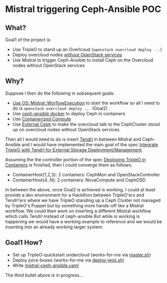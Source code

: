 Mistral triggering Ceph-Ansible POC
===================================

What?
-----

Goal1 of the project is: 

- Use TripleO to stand up an Overlcoud (`openstack overcloud deploy ...`)
- Deploy overcloud nodes [without OpenStack services](https://github.com/fultonj/oooq/commit/2e2635f8cae347013737a89341b2cca24b68c28c)
- Use Mistral to trigger Ceph-Ansible to install Ceph on the Overcloud nodes without OpenStack services

Why? 
----

Suppose I then do the following in subsequent goals: 

- [Use OS::Mistral::WorflowExecution](https://review.openstack.org/#/c/267770) to start the workflow so all I need to do is `openstack overcloud deploy ...` (Goal2)
- Use [ceph-ansible docker](https://github.com/ceph/ceph-ansible/tree/master/roles/ceph-docker-common) to deploy Ceph in containers
- Use [Containerized Compute](https://access.redhat.com/documentation/en/red-hat-openstack-platform/10/single/advanced-overcloud-customization/#sect-Configuring_Containerized_Compute_Nodes)
- Use [External Ceph](https://access.redhat.com/documentation/en/red-hat-openstack-platform/10/single/red-hat-ceph-storage-for-the-overcloud#integration) to make the overcloud talk to the CephCluster stood up on overcloud nodes without OpenStack services.

Then all I would need to do is insert [Tendrl](https://github.com/tendrl/) in between Mistral and Ceph-Ansible and I would have implemented the main goal of the spec [Integrate TripleO with Tendrl for External Storage Deployment/Management](https://review.openstack.org/#/c/387631).

Assuming the the controller portion of the spec [Deploying TripleO in Containers](https://specs.openstack.org/openstack/tripleo-specs/specs/ocata/containerize-tripleo-overcloud.html)
 is finished, then I could converge them as follows:
 
- ContainerHost{1,2,3}: 2 containers: CephMon and OpenStackController
- ContainerHost{4..N}: 2 containers: NovaCompute and CephOSD

In between the above, once Goal2 is achieved is working, I could at
least provide a dev environment for a Hackthon between TripleO'ers and
Tendrl'ers where we have TripleO standing up a Ceph Cluster not
managed by TripleO's Puppet but by something more hands-off
like a Mistral workflow. We could then work on inserting a different 
Mistral workflow which calls Tendrl instead of ceph-ansible But while 
is working is happening we would have a working example to reference
and we would be inserting into an already working larger system.

Goal1 How?
----------

- Set up TripleO-quickstart undercloud (works-for-me via [master.sh](https://github.com/fultonj/oooq/blob/master/master.sh))
- Deploy juice-boxes (works-for-me via [deploy-jeos.sh](https://github.com/fultonj/oooq/blob/master/deploy-jeos.sh))
- Write [mistral-ceph-ansible.yaml](https://github.com/fultonj/mistral/blob/master/mistral-ceph-ansible/mistral-ceph-ansible.yaml)
  
The third bullet above is in progress...
